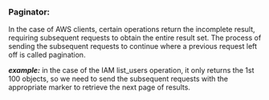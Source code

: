 ### Paginator: ###

In the case of AWS clients, certain operations return the incomplete result, requiring subsequent requests to obtain the entire result set. The process of sending the subsequent requests to continue where a previous request left off is called pagination. 

***example:*** in the case of the IAM list_users operation, it only returns the 1st 100 objects, so we need to send the subsequent requests with the appropriate marker to retrieve the next page of results.